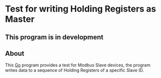 # Test for writing Holding Registers as Master

## This program is in development


## About

This [Go](http://golang.org/) program provides a test for Modbus Slave devices, the program writes data to a sequence of Holding Registers of a specific Slave ID.
